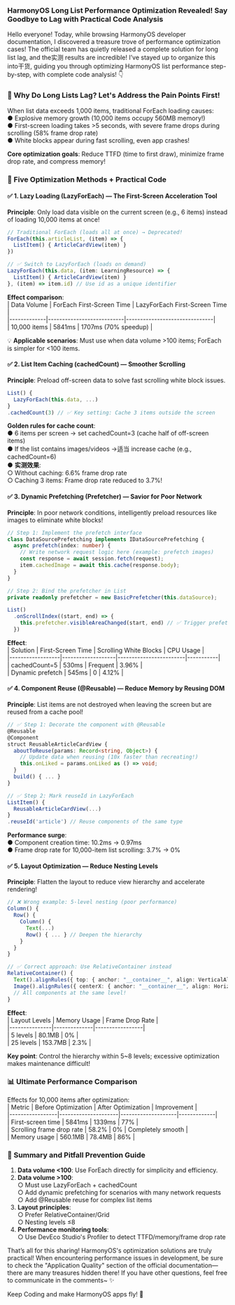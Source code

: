 ### HarmonyOS Long List Performance Optimization Revealed! Say Goodbye to Lag with Practical Code Analysis  

Hello everyone! Today, while browsing HarmonyOS developer documentation, I discovered a treasure trove of performance optimization cases! The official team has quietly released a complete solution for long list lag, and the实测 results are incredible! I’ve stayed up to organize this into干货, guiding you through optimizing HarmonyOS list performance step-by-step, with complete code analysis! 👇  


### 🌟 Why Do Long Lists Lag? Let's Address the Pain Points First!  
When list data exceeds 1,000 items, traditional ForEach loading causes:  
● Explosive memory growth (10,000 items occupy 560MB memory!)  
● First-screen loading takes >5 seconds, with severe frame drops during scrolling (58% frame drop rate)  
● White blocks appear during fast scrolling, even app crashes!  

**Core optimization goals**: Reduce TTFD (time to first draw), minimize frame drop rate, and compress memory!  


### 🚀 Five Optimization Methods + Practical Code  
#### ✅ 1. Lazy Loading (LazyForEach) — The First-Screen Acceleration Tool  
**Principle**: Only load data visible on the current screen (e.g., 6 items) instead of loading 10,000 items at once!  

```typescript  
// Traditional ForEach (loads all at once) → Deprecated!  
ForEach(this.articleList, (item) => {  
  ListItem() { ArticleCardView(item) }  
})  

// ✅ Switch to LazyForEach (loads on demand)  
LazyForEach(this.data, (item: LearningResource) => {  
  ListItem() { ArticleCardView(item) }  
}, (item) => item.id) // Use id as a unique identifier  
```  

**Effect comparison**:  
| Data Volume | ForEach First-Screen Time | LazyForEach First-Screen Time |  
|-------------|---------------------------|-------------------------------|  
| 10,000 items | 5841ms                   | 1707ms (70% speedup)           |  

💡 **Applicable scenarios**: Must use when data volume >100 items; ForEach is simpler for <100 items.  


#### ✅ 2. List Item Caching (cachedCount) — Smoother Scrolling  
**Principle**: Preload off-screen data to solve fast scrolling white block issues.  

```typescript  
List() {  
  LazyForEach(this.data, ...)  
}  
.cachedCount(3) // ✅ Key setting: Cache 3 items outside the screen  
```  

**Golden rules for cache count**:  
● 6 items per screen → set cachedCount=3 (cache half of off-screen items)  
● If the list contains images/videos →适当 increase cache (e.g., cachedCount=6)  
● **实测效果**:  
  ○ Without caching: 6.6% frame drop rate  
  ○ Caching 3 items: Frame drop rate reduced to 3.7%!  


#### ✅ 3. Dynamic Prefetching (Prefetcher) — Savior for Poor Network  
**Principle**: In poor network conditions, intelligently preload resources like images to eliminate white blocks!  

```typescript  
// Step 1: Implement the prefetch interface  
class DataSourcePrefetching implements IDataSourcePrefetching {  
  async prefetch(index: number) {  
    // Write network request logic here (example: prefetch images)  
    const response = await session.fetch(request);  
    item.cachedImage = await this.cache(response.body);  
  }  
}  

// Step 2: Bind the prefetcher in List  
private readonly prefetcher = new BasicPrefetcher(this.dataSource);  

List()  
  .onScrollIndex((start, end) => {  
    this.prefetcher.visibleAreaChanged(start, end) // ✅ Trigger prefetching during scrolling  
  })
```  

**Effect**:  
| Solution         | First-Screen Time | Scrolling White Blocks | CPU Usage |  
|------------------|-------------------|------------------------|-----------|  
| cachedCount=5    | 530ms             | Frequent               | 3.96%     |  
| Dynamic prefetch | 545ms             | 0                      | 4.12%     |  


#### ✅ 4. Component Reuse (@Reusable) — Reduce Memory by Reusing DOM  
**Principle**: List items are not destroyed when leaving the screen but are reused from a cache pool!  

```typescript  
// ✅ Step 1: Decorate the component with @Reusable  
@Reusable  
@Component  
struct ReusableArticleCardView {  
  aboutToReuse(params: Record<string, Object>) {  
    // Update data when reusing (10x faster than recreating!)  
    this.onLiked = params.onLiked as () => void;  
  }  
  build() { ... }  
}  

// ✅ Step 2: Mark reuseId in LazyForEach  
ListItem() {  
  ReusableArticleCardView(...)  
}  
.reuseId('article') // Reuse components of the same type
```  

**Performance surge**:  
● Component creation time: 10.2ms → 0.97ms  
● Frame drop rate for 10,000-item list scrolling: 3.7% → 0%  


#### ✅ 5. Layout Optimization — Reduce Nesting Levels  
**Principle**: Flatten the layout to reduce view hierarchy and accelerate rendering!  

```typescript  
// ❌ Wrong example: 5-level nesting (poor performance)  
Column() {  
  Row() {  
    Column() {  
      Text(...)  
      Row() { ... } // Deepen the hierarchy  
    }  
  }  
}  

// ✅ Correct approach: Use RelativeContainer instead  
RelativeContainer() {  
  Text().alignRules({ top: { anchor: "__container__", align: VerticalAlign.Top } })  
  Image().alignRules({ centerX: { anchor: "__container__", align: HorizontalAlign.Center } })  
  // All components at the same level!  
}
```  

**Effect**:  
| Layout Levels | Memory Usage | Frame Drop Rate |  
|---------------|--------------|-----------------|  
| 5 levels      | 80.1MB       | 0%              |  
| 25 levels     | 153.7MB      | 2.3%            |  

**Key point**: Control the hierarchy within 5~8 levels; excessive optimization makes maintenance difficult!  


### 📊 Ultimate Performance Comparison  
Effects for 10,000 items after optimization:  
| Metric          | Before Optimization | After Optimization | Improvement |  
|-----------------|---------------------|--------------------|-------------|  
| First-screen time | 5841ms              | 1339ms             | 77%         |  
| Scrolling frame drop rate | 58.2%           | 0%                 | Completely smooth |  
| Memory usage    | 560.1MB            | 78.4MB             | 86%         |  


### 💎 Summary and Pitfall Prevention Guide  
1. **Data volume <100**: Use ForEach directly for simplicity and efficiency.  
2. **Data volume >100**:  
   ○ Must use LazyForEach + cachedCount  
   ○ Add dynamic prefetching for scenarios with many network requests  
   ○ Add @Reusable reuse for complex list items  
3. **Layout principles**:  
   ○ Prefer RelativeContainer/Grid  
   ○ Nesting levels ≤8  
4. **Performance monitoring tools**:  
   ○ Use DevEco Studio's Profiler to detect TTFD/memory/frame drop rate  


That’s all for this sharing! HarmonyOS's optimization solutions are truly practical! When encountering performance issues in development, be sure to check the "Application Quality" section of the official documentation—there are many treasures hidden there! If you have other questions, feel free to communicate in the comments~ ✨  

Keep Coding and make HarmonyOS apps fly! 🚀
